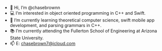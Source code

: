 - 👋 Hi, I’m @chasebrownn
- 💻 I’m interested in object oriented programming in C++ and Swift.
- 🌱 I’m currently learning theoretical computer science, swift mobile app development, and parsing grammars in C++.
- 📚 I’m currently attending the Fullerton School of Engineering at Arizona State University.
- 📫 E: chasebrown7@icloud.com

<!---
chasebrownn/chasebrownn is a ✨ special ✨ repository because its `README.md` (this file) appears on your GitHub profile.
You can click the Preview link to take a look at your changes.
--->
